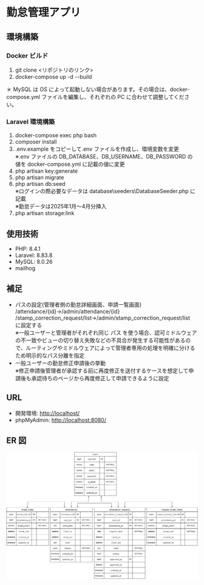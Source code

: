 # 勤怠管理アプリ

## 環境構築

### Docker ビルド

1.  git clone <リポジトリのリンク>
2.  docker-compose up -d --build

＊ MySQL は OS によって起動しない場合があります。その場合は、docker-compose.yml ファイルを編集し、それぞれの PC に合わせて調整してください。

### Laravel 環境構築

1.  docker-compose exec php bash
2.  composer install
3.  .env.example をコピーして.env ファイルを作成し、環境変数を変更<br>
    ※.env ファイルの DB_DATABASE、DB_USERNAME、DB_PASSWORD の値を docker-compose.yml に記載の値に変更
4.  php artisan key:generate
5.  php artisan migrate
6.  php artisan db:seed<br>
    ※ログインの際必要なデータは database\seeders\DatabaseSeeder.php に記載<br>
    ※勤怠データは2025年1月～4月分挿入
7.  php artisan storage:link

## 使用技術

-   PHP: 8.4.1
-   Laravel: 8.83.8
-   MySQL: 8.0.26
-   mailhog

## 補足

-   パスの設定(管理者側の勤怠詳細画面、申請一覧画面)<br>/attendance/{id}→/admin/attendance/{id}<br>/stamp_correction_request/list→/admin/stamp_correction_request/list<br>に設定する<br>
    ※一般ユーザーと管理者がそれぞれ同じ パス を使う場合、認可ミドルウェアの不一致やビューの切り替え失敗などの不具合が発生する可能性があるので、ルーティングやミドルウェアによって管理者専用の処理を明確に分けるため明示的なパス分離を指定
-   一般ユーザーの勤怠修正申請後の挙動<br> ※修正申請後管理者が承認する前に再度修正を送付するケースを想定して申請後も承認待ちのページから再度修正して申請できるように設定

## URL

-   開発環境: [http://localhost/](http://localhost/)
-   phpMyAdmin: [http://localhost:8080/](http://localhost:8080/)

## ER 図

![ER Diagram](docs/勤怠管理ER図.png)
